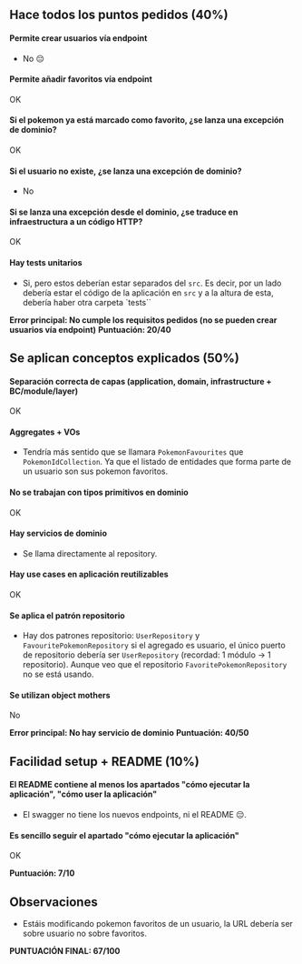 ## Hace todos los puntos pedidos (40%)

#### Permite crear usuarios vía endpoint

- No 😔

#### Permite añadir favoritos vía endpoint

OK

#### Si el pokemon ya está marcado como favorito, ¿se lanza una excepción de dominio?

OK

#### Si el usuario no existe, ¿se lanza una excepción de dominio?

- No

#### Si se lanza una excepción desde el dominio, ¿se traduce en infraestructura a un código HTTP?

OK

#### Hay tests unitarios

- Si, pero estos deberían estar separados del `src`. Es decir, por un lado debería estar el código de la aplicación
  en `src` y a la altura de esta, debería haber otra carpeta `tests``

**Error principal: No cumple los requisitos pedidos (no se pueden crear usuarios vía endpoint)**
**Puntuación: 20/40**

## Se aplican conceptos explicados (50%)

#### Separación correcta de capas (application, domain, infrastructure + BC/module/layer)

OK

#### Aggregates + VOs

- Tendría más sentido que se llamara `PokemonFavourites` que `PokemonIdCollection`. Ya que el listado de entidades que
  forma parte de un usuario son sus pokemon favoritos.

#### No se trabajan con tipos primitivos en dominio

OK

#### Hay servicios de dominio

- Se llama directamente al repository.

#### Hay use cases en aplicación reutilizables

OK

#### Se aplica el patrón repositorio

- Hay dos patrones repositorio: `UserRepository` y `FavouritePokemonRepository` si el agregado es usuario, el único
  puerto de repositorio debería ser `UserRepository` (recordad: 1 módulo -> 1 repositorio). Aunque veo que el
  repositorio `FavoritePokemonRepository` no se está usando.

#### Se utilizan object mothers

No

**Error principal: No hay servicio de dominio**
**Puntuación: 40/50**

## Facilidad setup + README (10%)

#### El README contiene al menos los apartados "cómo ejecutar la aplicación", "cómo user la aplicación"

- El swagger no tiene los nuevos endpoints, ni el README 😔.

#### Es sencillo seguir el apartado "cómo ejecutar la aplicación"

OK

**Puntuación: 7/10**

## Observaciones

- Estáis modificando pokemon favoritos de un usuario, la URL debería ser sobre usuario no sobre favoritos.

**PUNTUACIÓN FINAL: 67/100**
